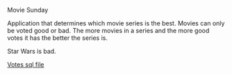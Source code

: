 Movie Sunday

Application that determines which movie series is the best. Movies can only be voted good or bad. The more movies in a series and the more good votes it has the better the series is.

Star Wars is bad.

[Votes sql file](https://github.com/thedanisaur/movie_sunday/blob/master/sql/data_load/insert_votes.sql)